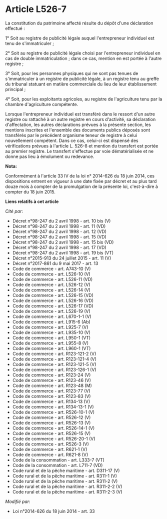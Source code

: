 # Article L526-7

La constitution du patrimoine affecté résulte du dépôt d'une déclaration effectué : 

1° Soit au registre de publicité légale auquel l'entrepreneur individuel est tenu de s'immatriculer ; 

2° Soit au registre de publicité légale choisi par l'entrepreneur individuel en cas de double immatriculation ; dans ce cas,
mention en est portée à l'autre registre ; 

3° Soit, pour les personnes physiques qui ne sont pas tenues de s'immatriculer à un registre de publicité légale, à un
registre tenu au greffe du tribunal statuant en matière commerciale du lieu de leur établissement principal ;

4° Soit, pour les exploitants agricoles, au registre de l'agriculture tenu par la chambre d'agriculture compétente. 

Lorsque l'entrepreneur individuel est transféré dans le ressort d'un autre registre ou rattaché à un autre registre en cours
d'activité, sa déclaration d'affectation, les autres déclarations prévues à la présente section, les mentions inscrites et
l'ensemble des documents publics déposés sont transférés par le précédent organisme teneur de registre à celui nouvellement
compétent. Dans ce cas, celui-ci est dispensé des vérifications prévues à l'article L. 526-8 et mention du transfert est
portée au premier registre. Le transfert s'effectue par voie dématérialisée et ne donne pas lieu à émolument ou redevance.

**Nota:**

Conformément à l'article 33 IV de la loi n° 2014-626 du 18 juin 2014, ces dispositions entrent en vigueur à une date fixée
par décret et au plus tard douze mois à compter de la promulgation de la présente loi, c'est-à-dire à compter du 18 juin
2015.

**Liens relatifs à cet article**

_Cité par_:

  - Décret n°98-247 du 2 avril 1998 - art. 10 bis (V)
  - Décret n°98-247 du 2 avril 1998 - art. 11 (VD)
  - Décret n°98-247 du 2 avril 1998 - art. 12 (VD)
  - Décret n°98-247 du 2 avril 1998 - art. 15 (VD)
  - Décret n°98-247 du 2 avril 1998 - art. 15 bis (VD)
  - Décret n°98-247 du 2 avril 1998 - art. 17 (VD)
  - Décret n°98-247 du 2 avril 1998 - art. 19 bis (VT)
  - Décret n°2015-913 du 24 juillet 2015 - art. 11 (V)
  - Décret n°2017-861 du 9 mai 2017 - art. 13
  - Code de commerce - art. A743-10 (V)
  - Code de commerce - art. L526-10 (V)
  - Code de commerce - art. L526-11 (VD)
  - Code de commerce - art. L526-12 (V)
  - Code de commerce - art. L526-14 (V)
  - Code de commerce - art. L526-15 (VD)
  - Code de commerce - art. L526-16 (VD)
  - Code de commerce - art. L526-17 (VD)
  - Code de commerce - art. L526-19 (V)
  - Code de commerce - art. L670-1-1 (V)
  - Code de commerce - art. L915-6 (Ab)
  - Code de commerce - art. L925-7 (V)
  - Code de commerce - art. L935-10 (V)
  - Code de commerce - art. L950-1 (VT)
  - Code de commerce - art. L955-8 (V)
  - Code de commerce - art. L960-1 (VT)
  - Code de commerce - art. R123-121-2 (V)
  - Code de commerce - art. R123-121-4 (V)
  - Code de commerce - art. R123-121-5 (V)
  - Code de commerce - art. R123-126-1 (V)
  - Code de commerce - art. R123-24 (V)
  - Code de commerce - art. R123-46 (V)
  - Code de commerce - art. R123-48 (M)
  - Code de commerce - art. R123-77 (V)
  - Code de commerce - art. R123-83 (V)
  - Code de commerce - art. R134-13 (V)
  - Code de commerce - art. R134-13-1 (V)
  - Code de commerce - art. R526-10-1 (V)
  - Code de commerce - art. R526-12 (V)
  - Code de commerce - art. R526-13 (V)
  - Code de commerce - art. R526-14-1 (V)
  - Code de commerce - art. R526-15 (V)
  - Code de commerce - art. R526-20-1 (V)
  - Code de commerce - art. R526-3 (V)
  - Code de commerce - art. R621-1 (V)
  - Code de commerce - art. R621-8 (V)
  - Code de la consommation - art. L333-7 (VT)
  - Code de la consommation - art. L711-7 (VD)
  - Code rural et de la pêche maritime - art. D311-17 (V)
  - Code rural et de la pêche maritime - art. R311-1 (V)
  - Code rural et de la pêche maritime - art. R311-2 (V)
  - Code rural et de la pêche maritime - art. R311-2-2 (V)
  - Code rural et de la pêche maritime - art. R311-2-3 (V)

_Modifié par_:

  - Loi n°2014-626 du 18 juin 2014 - art. 33
